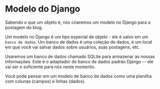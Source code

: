 # Modelo do Django

Sabendo o que um objeto é, nós criaremos um modelo no Django para a postagem do blog.

Um modelo no Django é um tipo especial de objeto - ele é salvo em um `banco de dados`. Um banco de dados é uma coleção de dados, é um local em que você vai salvar dados sobre usuários, suas postagens, etc.

Usaremos um banco de dados chamado SQLite para armazenar as nossas informações. Este é o adaptador de banco de dados padrão Django -- ele vai ser o suficiente para nós neste momento.

Você pode pensar em um modelo de banco de dados como uma planilha com colunas \(campos\) e linhas \(dados\).

